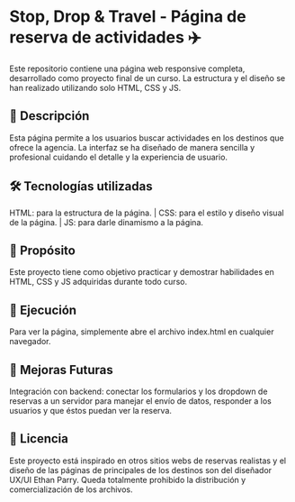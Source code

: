 # Stop, Drop & Travel - Página de reserva de actividades ✈️
Este repositorio contiene una página web responsive completa, desarrollado como proyecto final de un curso. La estructura y el diseño se han realizado utilizando solo HTML, CSS y JS.

## 📌 Descripción
Esta página permite a los usuarios buscar actividades en los destinos que ofrece la agencia. La interfaz se ha diseñado de manera sencilla y profesional cuidando el detalle y la experiencia de usuario.

## 🛠️ Tecnologías utilizadas
HTML: para la estructura de la página. | CSS: para el estilo y diseño visual de la página. | JS: para darle dinamismo a la página.

## 🎯 Propósito
Este proyecto tiene como objetivo practicar y demostrar habilidades en HTML, CSS y JS adquiridas durante todo curso.

## 🚀 Ejecución
Para ver la página, simplemente abre el archivo index.html en cualquier navegador.

## 🔧 Mejoras Futuras
Integración con backend: conectar los formularios y los dropdown de reservas a un servidor para manejar el envío de datos, responder a los usuarios y que éstos puedan ver la reserva.

## 📜 Licencia
Este proyecto está inspirado en otros sitios webs de reservas realistas y el diseño de las páginas de principales de los destinos son del diseñador UX/UI Ethan Parry. Queda totalmente prohibido la distribución y comercialización de los archivos.
